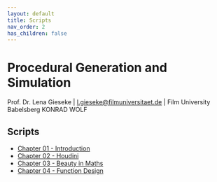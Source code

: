 ```yaml
---
layout: default
title: Scripts
nav_order: 2
has_children: false
---
```


# Procedural Generation and Simulation

Prof. Dr. Lena Gieseke \| l.gieseke@filmuniversitaet.de \| Film University Babelsberg KONRAD WOLF

## Scripts

* [Chapter 01 - Introduction](pgs_ss22_01_intro_script.md)
* [Chapter 02 - Houdini](pgs_ss22_02_houdini_script.md)
* [Chapter 03 - Beauty in Maths](pgs_ss22_03_mathsbeauty_script.html)
* [Chapter 04 - Function Design](pgs_ss22_04_functions_script.md)
